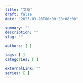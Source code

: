 ```yaml
---
title: "文章"
draft: false
date: "2023-03-28T00:00:28+08:00"

summary: ""
description: ""
slug: ""

authors: [ ]

tags: [ ]
categories: [ ]

externalLink: ""
series: [ ]
---
```


